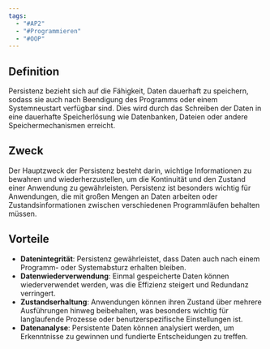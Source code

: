 ```yaml
---
tags:
  - "#AP2"
  - "#Programmieren"
  - "#OOP"
---
```

## Definition
Persistenz bezieht sich auf die Fähigkeit, Daten dauerhaft zu speichern, sodass sie auch nach Beendigung des Programms oder einem Systemneustart verfügbar sind. Dies wird durch das Schreiben der Daten in eine dauerhafte Speicherlösung wie Datenbanken, Dateien oder andere Speichermechanismen erreicht.

## Zweck
Der Hauptzweck der Persistenz besteht darin, wichtige Informationen zu bewahren und wiederherzustellen, um die Kontinuität und den Zustand einer Anwendung zu gewährleisten. Persistenz ist besonders wichtig für Anwendungen, die mit großen Mengen an Daten arbeiten oder Zustandsinformationen zwischen verschiedenen Programmläufen behalten müssen.

## Vorteile
+ **Datenintegrität**: Persistenz gewährleistet, dass Daten auch nach einem Programm- oder Systemabsturz erhalten bleiben.
+ **Datenwiederverwendung**: Einmal gespeicherte Daten können wiederverwendet werden, was die Effizienz steigert und Redundanz verringert.
+ **Zustandserhaltung**: Anwendungen können ihren Zustand über mehrere Ausführungen hinweg beibehalten, was besonders wichtig für langlaufende Prozesse oder benutzerspezifische Einstellungen ist.
+ **Datenanalyse**: Persistente Daten können analysiert werden, um Erkenntnisse zu gewinnen und fundierte Entscheidungen zu treffen.
